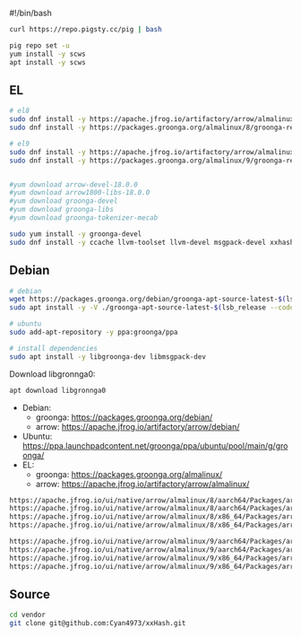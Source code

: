 #!/bin/bash



```bash
curl https://repo.pigsty.cc/pig | bash
```

```bash
pig repo set -u
yum install -y scws
apt install -y scws
```

## EL

```bash
# el8
sudo dnf install -y https://apache.jfrog.io/artifactory/arrow/almalinux/8/apache-arrow-release-latest.rpm
sudo dnf install -y https://packages.groonga.org/almalinux/8/groonga-release-latest.noarch.rpm

# el9
sudo dnf install -y https://apache.jfrog.io/artifactory/arrow/almalinux/9/apache-arrow-release-latest.rpm
sudo dnf install -y https://packages.groonga.org/almalinux/9/groonga-release-latest.noarch.rpm


#yum download arrow-devel-18.0.0
#yum download arrow1800-libs-18.0.0
#yum download groonga-devel
#yum download groonga-libs
#yum download groonga-tokenizer-mecab

sudo yum install -y groonga-devel
sudo dnf install -y ccache llvm-toolset llvm-devel msgpack-devel xxhash-devel
```



## Debian

```bash
# debian
wget https://packages.groonga.org/debian/groonga-apt-source-latest-$(lsb_release --codename --short).deb
sudo apt install -y -V ./groonga-apt-source-latest-$(lsb_release --codename --short).deb

# ubuntu
sudo add-apt-repository -y ppa:groonga/ppa

# install dependencies
sudo apt install -y libgroonga-dev libmsgpack-dev
```

Download libgronnga0:

```bash
apt download libgronnga0
```


- Debian:
  - groonga: https://packages.groonga.org/debian/ 
  - arrow: https://apache.jfrog.io/artifactory/arrow/debian/ 
- Ubuntu: https://ppa.launchpadcontent.net/groonga/ppa/ubuntu/pool/main/g/groonga/
- EL: 
  - groonga: https://packages.groonga.org/almalinux/
  - arrow: https://apache.jfrog.io/artifactory/arrow/almalinux/


```bash
https://apache.jfrog.io/ui/native/arrow/almalinux/8/aarch64/Packages/arrow1900-libs-19.0.0-1.el8.aarch64.rpm
https://apache.jfrog.io/ui/native/arrow/almalinux/8/aarch64/Packages/arrow-devel-19.0.0-1.el8.aarch64.rpm
https://apache.jfrog.io/ui/native/arrow/almalinux/8/x86_64/Packages/arrow1900-libs-19.0.0-1.el8.x86_64.rpm
https://apache.jfrog.io/ui/native/arrow/almalinux/8/x86_64/Packages/arrow-devel-19.0.0-1.el8.x86_64.rpm

https://apache.jfrog.io/ui/native/arrow/almalinux/9/aarch64/Packages/arrow1900-libs-19.0.0-1.el9.aarch64.rpm
https://apache.jfrog.io/ui/native/arrow/almalinux/9/aarch64/Packages/arrow-devel-19.0.0-1.el9.aarch64.rpm
https://apache.jfrog.io/ui/native/arrow/almalinux/9/x86_64/Packages/arrow1900-libs-19.0.0-1.el9.x86_64.rpm
https://apache.jfrog.io/ui/native/arrow/almalinux/9/x86_64/Packages/arrow-devel-19.0.0-1.el9.x86_64.rpm
```

## Source

```bash
cd vendor
git clone git@github.com:Cyan4973/xxHash.git
```
